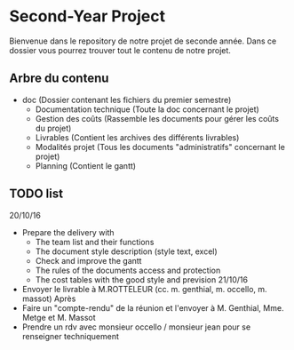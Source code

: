# Second-Year Project
Bienvenue dans le repository de notre projet de seconde année. Dans ce dossier vous pourrez trouver tout le contenu de notre projet.

## Arbre du contenu
- doc (Dossier contenant les fichiers du premier semestre)
	- Documentation technique (Toute la doc concernant le projet)
	- Gestion des coûts (Rassemble les documents pour gérer les coûts du projet)
	- Livrables (Contient les archives des différents livrables)
	- Modalités projet (Tous les documents "administratifs" concernant le projet)
	- Planning (Contient le gantt)

## TODO list
20/10/16
- Prepare the delivery with 
	- The team list and their functions
	- The document style description (style text, excel)
	- Check and improve the gantt
	- The rules of the documents access and protection
	- The cost tables with the good style and prevision
21/10/16
- Envoyer le livrable à M.ROTTELEUR (cc. m. genthial, m. occello, m. massot)
Après
- Faire un "compte-rendu" de la réunion et l'envoyer à M. Genthial, Mme. Metge et M. Massot
- Prendre un rdv avec monsieur occello / monsieur jean pour se renseigner techniquement 
